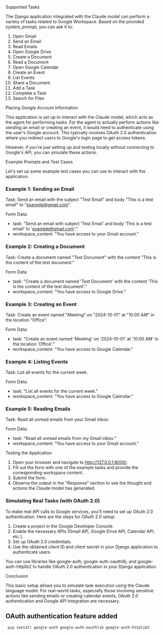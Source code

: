 Supported Tasks

The Django application integrated with the Claude model can perform a variety of tasks related to Google Workspace. Based on the provided system_prompt, you can ask it to:

1. Open Gmail
2. Send an Email
3. Read Emails
4. Open Google Drive
5. Create a Document
6. Read a Document
7. Open Google Calendar
8. Create an Event
9. List Events
10. Share a Document
11. Add a Task
12. Complete a Task
13. Search for Files

Placing Google Account Information

This application is set up to interact with the Claude model, which acts as the agent for performing tasks. For the agent to actually perform actions like sending an email or creating an event, it would need to authenticate using the user's Google account. This typically involves OAuth 2.0 authentication where you redirect users to Google's login page to get access tokens.

However, if you're just setting up and testing locally without connecting to Google's API, you can simulate these actions.

Example Prompts and Test Cases

Let's set up some example test cases you can use to interact with the application.

### Example 1: Sending an Email

Task:
Send an email with the subject "Test Email" and body "This is a test email" to "example@gmail.com".

Form Data:
- task: "Send an email with subject 'Test Email' and body 'This is a test email' to 'example@gmail.com'."
- workspace_content: "You have access to your Gmail account."

### Example 2: Creating a Document

Task:
Create a document named "Test Document" with the content "This is the content of the test document."

Form Data:
- task: "Create a document named 'Test Document' with the content 'This is the content of the test document'."
- workspace_content: "You have access to Google Drive."

### Example 3: Creating an Event

Task:
Create an event named "Meeting" on "2024-10-01" at "10:00 AM" in the location "Office".

Form Data:
- task: "Create an event named 'Meeting' on '2024-10-01' at '10:00 AM' in the location 'Office'."
- workspace_content: "You have access to Google Calendar."

### Example 4: Listing Events

Task:
List all events for the current week.

Form Data:
- task: "List all events for the current week."
- workspace_content: "You have access to Google Calendar."

### Example 5: Reading Emails

Task:
Read all unread emails from your Gmail inbox.

Form Data:
- task: "Read all unread emails from my Gmail inbox."
- workspace_content: "You have access to your Gmail account."

Testing the Application

1. Open your browser and navigate to http://127.0.0.1:8000/.
2. Fill out the form with one of the example tasks and provide the corresponding workspace content.
3. Submit the form.
4. Observe the output in the "Response" section to see the thought and actions the Claude model has generated.

### Simulating Real Tasks (with OAuth 2.0)

To make real API calls to Google services, you'll need to set up OAuth 2.0 authentication. Here are the steps for OAuth 2.0 setup:

1. Create a project in the Google Developer Console.
2. Enable the necessary APIs (Gmail API, Google Drive API, Calendar API, etc.).
3. Set up OAuth 2.0 credentials.
4. Use the obtained client ID and client secret in your Django application to authenticate users.

You can use libraries like google-auth, google-auth-oauthlib, and google-auth-httplib2 to handle OAuth 2.0 authentication in your Django application.

Conclusion

This basic setup allows you to simulate task execution using the Claude language model. For real-world tasks, especially those involving sensitive actions like sending emails or creating calendar events, OAuth 2.0 authentication and Google API integration are necessary.



## OAuth authentication feature added

```
 pip install google-auth google-auth-oauthlib google-auth-httplib2
```

